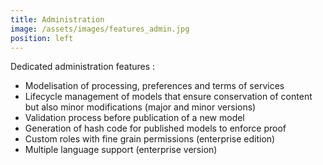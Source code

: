 ```yaml
---
title: Administration
image: /assets/images/features_admin.jpg
position: left
---
```


Dedicated administration features :
  - Modelisation of processing, preferences and terms of services
  - Lifecycle management of models that ensure conservation of content but also minor modifications (major and minor versions)
  - Validation process before publication of a new model
  - Generation of hash code for published models to enforce proof
  - Custom roles with fine grain permissions (enterprise edition)
  - Multiple language support (enterprise version)
